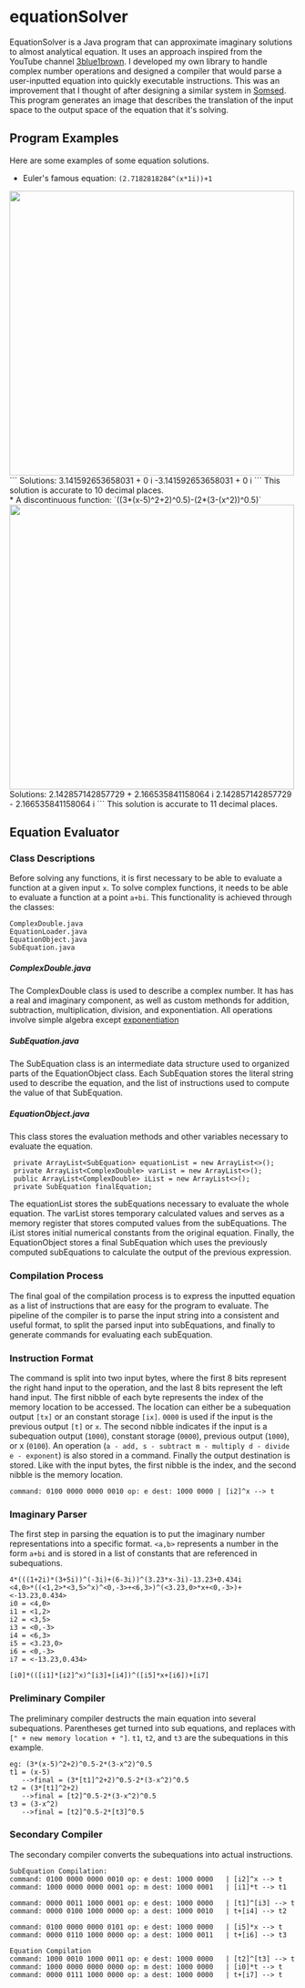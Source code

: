 # equationSolver
EquationSolver is a Java program that can approximate imaginary solutions to almost analytical equation. It uses an approach inspired from the YouTube channel [3blue1brown](https://youtu.be/uJYGmMbkCIs). I developed my own library to handle complex number operations and designed a compiler that would parse a user-inputted equation into quickly executable instructions. This was an improvement that I thought of after designing a similar system in [Somsed](https://somsed.solutions). This program generates an image that describes the translation of the input space to the output space of the equation that it's solving.

## Program Examples
Here are some examples of some equation solutions. 
<br>
* Euler's famous equation:
`(2.7182818284^(x*1i))+1`<br>
<img src="https://i.imgur.com/Zkslb1w.png" width="500" height="500"/> 
<br>
```
Solutions:
3.141592653658031  + 0 i
-3.141592653658031	+ 0 i
```
This solution is accurate to 10 decimal places.
<br>
* A discontinuous function:
`((3*(x-5)^2+2)^0.5)-(2*(3-(x^2))^0.5)`
<img src="https://i.imgur.com/SCLCYhE.png" width="500" height="500"/> 
<br>
Solutions:
2.142857142857729 + 2.166535841158064 i
2.142857142857729 - 2.166535841158064 i
```
This solution is accurate to 11 decimal places.

## Equation Evaluator
### Class Descriptions
Before solving any functions, it is first necessary to be able to evaluate a function at a given input ```x```. To solve complex functions, it needs to be able to evaluate a function at a point ```a+bi```. This functionality is achieved through the classes: 
```
ComplexDouble.java
EquationLoader.java
EquationObject.java
SubEquation.java
```

##### ComplexDouble.java
The ComplexDouble class is used to describe a complex number. It has has a real and imaginary component, as well as custom methonds for addition, subtraction, multiplication, division, and exponentiation. All operations involve simple algebra except [exponentiation](http://mathworld.wolfram.com/ComplexExponentiation.html)

##### SubEquation.java
The SubEquation class is an intermediate data structure used to organized parts of the EquationObject class. Each SubEquation stores the literal string used to describe the equation, and the list of instructions used to compute the value of that SubEquation. 

##### EquationObject.java
This class stores the evaluation methods and other variables necessary to evaluate the equation. 
```
 private ArrayList<SubEquation> equationList = new ArrayList<>();
 private ArrayList<ComplexDouble> varList = new ArrayList<>();
 public ArrayList<ComplexDouble> iList = new ArrayList<>();
 private SubEquation finalEquation;
```
The equationList stores the subEquations necessary to evaluate the whole equation. The varList stores temporary calculated values and serves as a memory register that stores computed values from the subEquations. The iList stores initial numerical constants from the original equation. Finally, the EquationObject stores a final SubEquation which uses the previously computed subEquations to calculate the output of the previous expression. 

### Compilation Process
The final goal of the compilation process is to express the inputted equation as a list of instructions that are easy for the program to evaluate. The pipeline of the compiler is to parse the input string into a consistent and useful format, to split the parsed input into subEquations, and finally to generate commands for evaluating each subEquation. 

### Instruction Format
The command is split into two input bytes, where the first 8 bits represent the right hand input to the operation, and the last 8 bits represent the left hand input. The first nibble of each byte represents the index of the memory location to be accessed. The location can either be a subequation output `[tx]` or an constant storage `[ix]`. `0000` is used if the input is the previous output `[t]` or `x`. The second nibble indicates if the input is a subequation output (`1000`), constant storage (`0000`), previous output (`1000`), or x (`0100`). An operation (`a - add, s - subtract m - multiply d - divide e - exponent`) is also stored in a command. Finally the output destination is stored. Like with the input bytes, the first nibble is the index, and the second nibble is the memory location. 
```
command: 0100 0000 0000 0010 op: e dest: 1000 0000 | [i2]^x --> t
```

### Imaginary Parser
The first step in parsing the equation is to put the imaginary number representations into a specific format. `<a,b>` represents a number in the form `a+bi` and is stored in a list of constants that are referenced in subequations. 
```
4*(((1+2i)*(3+5i))^(-3i)+(6-3i))^(3.23*x-3i)-13.23+0.434i
<4,0>*((<1,2>*<3,5>^x)^<0,-3>+<6,3>)^(<3.23,0>*x+<0,-3>)+<-13.23,0.434>
i0 = <4,0>
i1 = <1,2>
i2 = <3,5>
i3 = <0,-3>
i4 = <6,3>
i5 = <3.23,0>
i6 = <0,-3>
i7 = <-13.23,0.434>

[i0]*(([i1]*[i2]^x)^[i3]+[i4])^([i5]*x+[i6])+[i7]
```

### Preliminary Compiler
The preliminary compiler destructs the main equation into several subequations. Parentheses get turned into sub equations, and replaces with `[" + new memory location + "]`. `t1`, `t2`, and `t3` are the subequations in this example.
```
eg: (3*(x-5)^2+2)^0.5-2*(3-x^2)^0.5
t1 = (x-5)
   -->final = (3*[t1]^2+2)^0.5-2*(3-x^2)^0.5
t2 = (3*[t1]^2+2)
   -->final = [t2]^0.5-2*(3-x^2)^0.5
t3 = (3-x^2)
   -->final = [t2]^0.5-2*[t3]^0.5
```

### Secondary Compiler
The secondary compiler converts the subequations into actual instructions. 
```
SubEquation Compilation:
command: 0100 0000 0000 0010 op: e dest: 1000 0000   | [i2]^x --> t
command: 1000 0000 0000 0001 op: m dest: 1000 0001   | [i1]*t --> t1

command: 0000 0011 1000 0001 op: e dest: 1000 0000   | [t1]^[i3] --> t
command: 0000 0100 1000 0000 op: a dest: 1000 0010   | t+[i4] --> t2

command: 0100 0000 0000 0101 op: e dest: 1000 0000   | [i5]*x --> t
command: 0000 0110 1000 0000 op: a dest: 1000 0011   | t+[i6] --> t3

Equation Compilation
command: 1000 0010 1000 0011 op: e dest: 1000 0000   | [t2]^[t3] --> t
command: 1000 0000 0000 0000 op: m dest: 1000 0000   | [i0]*t --> t
command: 0000 0111 1000 0000 op: a dest: 1000 0000   | t+[i7] --> t
```
